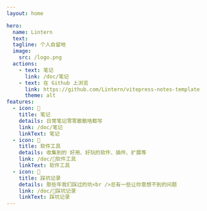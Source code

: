 ```yaml
---
layout: home

hero:
  name: Lintern
  text:
  tagline: 个人自留地
  image:
    src: /logo.png
  actions:
    - text: 笔记
      link: /doc/笔记
    - text: 在 Github 上浏览
      link: https://github.com/Lintern/vitepress-notes-template
      theme: alt
features:
  - icon: 📒
    title: 笔记
    details: 日常笔记零零散散啥都写
    link: /doc/笔记
    linkText: 笔记
  - icon: 🧰
    title: 软件工具
    details: 收集到的 好用、好玩的软件、插件、扩展等
    link: /doc/🧰软件工具
    linkText: 软件工具
  - icon: 🐞
    title: 踩坑记录
    details: 那些年我们踩过的坑<br />总有一些让你意想不到的问题
    link: /doc/🐞踩坑记录
    linkText: 踩坑记录
---
```

